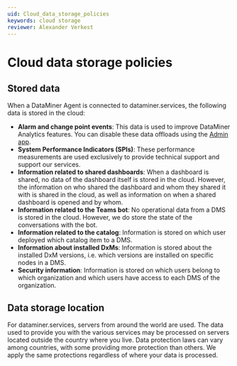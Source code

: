 ```yaml
---
uid: Cloud_data_storage_policies
keywords: cloud storage
reviewer: Alexander Verkest
---
```


# Cloud data storage policies

## Stored data

When a DataMiner Agent is connected to dataminer.services, the following data is stored in the cloud:

- **Alarm and change point events**: This data is used to improve DataMiner Analytics features. You can disable these data offloads using the [Admin app](xref:Controlling_cloudfeed_data_offloads).
- **System Performance Indicators (SPIs)**: These performance measurements are used exclusively to provide technical support and support our services.
- **Information related to shared dashboards**: When a dashboard is shared, no data of the dashboard itself is stored in the cloud. However, the information on who shared the dashboard and whom they shared it with is shared in the cloud, as well as information on when a shared dashboard is opened and by whom.
- **Information related to the Teams bot**: No operational data from a DMS is stored in the cloud. However, we do store the state of the conversations with the bot.
- **Information related to the catalog**: Information is stored on which user deployed which catalog item to a DMS.
- **Information about installed DxMs**: Information is stored about the installed DxM versions, i.e. which versions are installed on specific nodes in a DMS.
- **Security information**: Information is stored on which users belong to which organization and which users have access to each DMS of the organization.

## Data storage location

For dataminer.services, servers from around the world are used. The data used to provide you with the various services may be processed on servers located outside the country where you live. Data protection laws can vary among countries, with some providing more protection than others. We apply the same protections regardless of where your data is processed.
